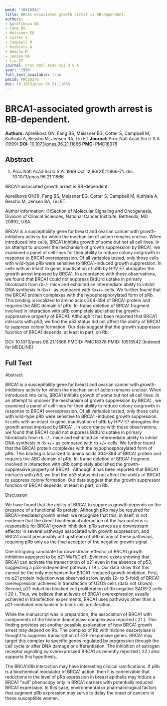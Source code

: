 ```yaml
---
pmid: '10518542'
title: BRCA1-associated growth arrest is RB-dependent.
authors:
- Aprelikova ON
- Fang BS
- Meissner EG
- Cotter S
- Campbell M
- Kuthiala A
- Bessho M
- Jensen RA
- Liu ET
journal: Proc Natl Acad Sci U S A
year: '1999'
full_text_available: true
pmcid: PMC18378
doi: 10.1073/pnas.96.21.11866
---
```


# BRCA1-associated growth arrest is RB-dependent.
**Authors:** Aprelikova ON, Fang BS, Meissner EG, Cotter S, Campbell M, Kuthiala A, Bessho M, Jensen RA, Liu ET
**Journal:** Proc Natl Acad Sci U S A (1999)
**DOI:** [10.1073/pnas.96.21.11866](https://doi.org/10.1073/pnas.96.21.11866)
**PMC:** [PMC18378](https://www.ncbi.nlm.nih.gov/pmc/articles/PMC18378/)

## Abstract

1. Proc Natl Acad Sci U S A. 1999 Oct 12;96(21):11866-71. doi: 
10.1073/pnas.96.21.11866.

BRCA1-associated growth arrest is RB-dependent.

Aprelikova ON(1), Fang BS, Meissner EG, Cotter S, Campbell M, Kuthiala A, Bessho 
M, Jensen RA, Liu ET.

Author information:
(1)Section of Molecular Signaling and Oncogenesis, Division of Clinical 
Sciences, National Cancer Institute, Bethesda, MD 20892, USA.

BRCA1 is a susceptibility gene for breast and ovarian cancer with 
growth-inhibitory activity for which the mechanism of action remains unclear. 
When introduced into cells, BRCA1 inhibits growth of some but not all cell 
lines. In an attempt to uncover the mechanism of growth suppression by BRCA1, we 
examined a panel of cell lines for their ability to reduce colony outgrowth in 
response to BRCA1 overexpression. Of all variables tested, only those cells with 
wild-type pRb were sensitive to BRCA1-induced growth suppression. In cells with 
an intact rb gene, inactivation of pRb by HPV E7 abrogates the growth arrest 
imposed by BRCA1. In accordance with these observations, we found that BRCA1 
could not suppress BrdUrd uptake in primary fibroblasts from rb-/- mice and 
exhibited an intermediate ability to inhibit DNA synthesis in rb+/- as compared 
with rb+/+ cells. We further found that the BRCA1 protein complexes with the 
hypophosphorylated form of pRb. This binding is localized to amino acids 304-394 
of BRCA1 protein and requires the ABC domain of pRb. In-frame deletion of BRCA1 
fragment involved in interaction with pRb completely abolished the 
growth-suppressive property of BRCA1. Although it has been reported that BRCA1 
interacts with p53, we find the p53 status did not affect the ability of BRCA1 
to suppress colony formation. Our data suggest that the growth suppressor 
function of BRCA1 depends, at least in part, on Rb.

DOI: 10.1073/pnas.96.21.11866
PMCID: PMC18378
PMID: 10518542 [Indexed for MEDLINE]

## Full Text

Abstract

BRCA1 is a susceptibility gene for breast and ovarian
cancer with growth-inhibitory activity for which the mechanism of
action remains unclear. When introduced into cells, BRCA1 inhibits growth of some but not all cell lines. In an attempt to
uncover the mechanism of growth suppression by BRCA1 , we
examined a panel of cell lines for their ability to reduce colony
outgrowth in response to BRCA1 overexpression. Of all
variables tested, only those cells with wild-type pRb were sensitive to BRCA1 -induced growth suppression. In cells with an intact rb gene, inactivation of pRb by HPV E7 abrogates the
growth arrest imposed by BRCA1 . In accordance with these
observations, we found that BRCA1 could not suppress BrdUrd
uptake in primary fibroblasts from rb −/− mice and
exhibited an intermediate ability to inhibit DNA synthesis in rb +/− as compared with rb +/+ cells. We
further found that the BRCA1 protein complexes with the
hypophosphorylated form of pRb. This binding is localized to amino
acids 304–394 of BRCA1 protein and requires the ABC domain of pRb.
In-frame deletion of BRCA1 fragment involved in interaction with pRb
completely abolished the growth-suppressive property of BRCA1 . Although it has been reported that BRCA1 interacts with p53, we find the p53 status did not affect the ability
of BRCA1 to suppress colony formation. Our data suggest
that the growth suppressor function of BRCA1 depends, at
least in part, on Rb.

Discussion

We have found that the ability of BRCA1 to suppress growth depends
on the presence of a functional Rb protein. Although pRb may be
required for BRCA1-mediated growth arrest, we recognize that this, in
itself, is not evidence that the direct biochemical interaction of the
two proteins is responsible for BRCA1 growth inhibition. pRb serves as
a downstream effector in several pathways associated with growth
suppression, and BRCA1 could presumably act upstream of pRb in any of
these pathways, requiring pRb only as the final acceptor of the
negative growth signal.

One intriguing candidate for downstream effector of BRCA1 growth inhibition appeared to be p21 Waf1/Cip1 .
Evidence exists showing that BRCA1 can activate the
transcription of p21 even in the absence of p53, suggesting a
p53-independent pathway ( 19 ). Our data show that this cannot be the
only mechanism for BRCA1 -induced growth inhibition. First,
no p21 protein induction was observed at low levels (2- to 5-fold) of BRCA1 overexpression achieved in transfection of U2OS cells
(data not shown). Second, p21 induction blocked cell proliferation of
Rb negative SAOS-2 cells ( 20 ). Thus, we believe that at levels of BRCA1 overexpression usually achieved in transfection
experiments, BRCA1 uses pathways other than a p21-mediated
mechanism to block cell proliferation.

While the manuscript was in preparation, the association of BRCA1 with components of the histone deacetylase complex was
reported ( 21 ). This finding provides yet another possible explanation
of how BRCA1 growth arrest may depend on Rb. The complex of
Rb with histone deacetylase is thought to suppress transcription of
E2F-responsive genes. BRCA1 may target this complex to
specific genes regulated by progression through the cell cycle or after
DNA damage or differentiation. The inhibition of estrogen receptor
signaling by overexpressed BRCA1 as recently reported ( 22 )
also supports this hypothesis.

The BRCA1/Rb interaction may have interesting clinical
ramifications. If pRb is a biochemical modulator of BRCA1 action, then it is conceivable that reductions in the level of pRb
expression in breast epithelia may induce a BRCA1 “null” phenocopy only in BRCA1 carriers with
potentially reduced BRCA1 expression. In this case,
environmental or pharmacological factors that augment pRb expression
may serve to delay the onset of cancers in these susceptible women.
